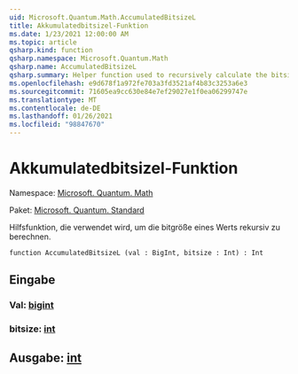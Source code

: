 ```yaml
---
uid: Microsoft.Quantum.Math.AccumulatedBitsizeL
title: Akkumulatedbitsizel-Funktion
ms.date: 1/23/2021 12:00:00 AM
ms.topic: article
qsharp.kind: function
qsharp.namespace: Microsoft.Quantum.Math
qsharp.name: AccumulatedBitsizeL
qsharp.summary: Helper function used to recursively calculate the bitsize of a value.
ms.openlocfilehash: e9d678f1a972fe703a3fd3521af4b83c3253a6e3
ms.sourcegitcommit: 71605ea9cc630e84e7ef29027e1f0ea06299747e
ms.translationtype: MT
ms.contentlocale: de-DE
ms.lasthandoff: 01/26/2021
ms.locfileid: "98847670"
---
```

# <a name="accumulatedbitsizel-function"></a>Akkumulatedbitsizel-Funktion

Namespace: [Microsoft. Quantum. Math](xref:Microsoft.Quantum.Math)

Paket: [Microsoft. Quantum. Standard](https://nuget.org/packages/Microsoft.Quantum.Standard)


Hilfsfunktion, die verwendet wird, um die bitgröße eines Werts rekursiv zu berechnen.

```qsharp
function AccumulatedBitsizeL (val : BigInt, bitsize : Int) : Int
```


## <a name="input"></a>Eingabe

### <a name="val--bigint"></a>Val: [bigint](xref:microsoft.quantum.lang-ref.bigint)




### <a name="bitsize--int"></a>bitsize: [int](xref:microsoft.quantum.lang-ref.int)





## <a name="output--int"></a>Ausgabe: [int](xref:microsoft.quantum.lang-ref.int)

